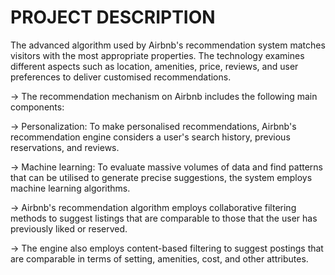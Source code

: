 # PROJECT DESCRIPTION

The advanced algorithm used by Airbnb's recommendation system matches visitors with the most appropriate properties. The technology examines different aspects such as location, amenities, price, reviews, and user preferences to deliver customised recommendations.

-> The recommendation mechanism on Airbnb includes the following main components:

-> Personalization: To make personalised recommendations, Airbnb's recommendation engine considers a user's search history, previous reservations, and reviews.

-> Machine learning: To evaluate massive volumes of data and find patterns that can be utilised to generate precise suggestions, the system employs machine learning algorithms.

-> Airbnb's recommendation algorithm employs collaborative filtering methods to suggest listings that are comparable to those that the user has previously liked or reserved.

-> The engine also employs content-based filtering to suggest postings that are comparable in terms of setting, amenities, cost, and other attributes.


